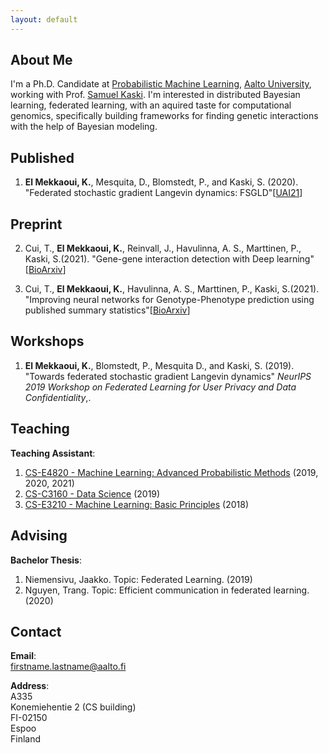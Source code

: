 ```yaml
---
layout: default
---
```


## About Me
 I'm a Ph.D. Candidate at [Probabilistic Machine Learning](https://research.cs.aalto.fi/pml/), [Aalto University](http://www.aalto.fi/en/), working with Prof. [Samuel Kaski](https://people.aalto.fi/samuel.kaski). I'm interested in distributed Bayesian learning, federated learning, with an aquired taste for computational genomics, specifically building frameworks for finding genetic interactions with the help of Bayesian modeling.

<!-- More about me [here](./more_about_me.html). --> 

## Published
1.  **El Mekkaoui, K.**, Mesquita, D., Blomstedt, P., and Kaski, S. (2020). "Federated stochastic gradient Langevin dynamics: FSGLD"\[[UAI21](https://proceedings.mlr.press/v161/mekkaoui21a.html)\]

## Preprint
2.  Cui, T., **El Mekkaoui, K.**, Reinvall, J., Havulinna, A. S., Marttinen, P., Kaski, S.(2021). "Gene-gene interaction detection with Deep learning"\[[BioArxiv](https://www.biorxiv.org/content/10.1101/2021.03.12.435063v1.abstract)\]

3.  Cui, T., **El Mekkaoui, K.**, Havulinna, A. S., Marttinen, P., Kaski, S.(2021). "Improving neural networks for Genotype-Phenotype prediction using published summary statistics"\[[BioArxiv](https://www.biorxiv.org/content/10.1101/2021.11.09.467937v1.abstract)\]

## Workshops
1. **El Mekkaoui, K.**, Blomstedt, P., Mesquita D., and Kaski, S. (2019). "Towards federated stochastic gradient Langevin dynamics" _NeurIPS 2019 Workshop on Federated Learning for User Privacy and Data Confidentiality_,.

## Teaching
**Teaching Assistant**:
1. [CS-E4820 - Machine Learning: Advanced Probabilistic Methods](https://mycourses.aalto.fi/course/view.php?id=24365) (2019, 2020, 2021)
2. [CS-C3160 - Data Science](https://mycourses.aalto.fi/course/view.php?id=24330) (2019)
3. [CS-E3210 - Machine Learning: Basic Principles](https://mycourses.aalto.fi/course/view.php?id=20569) (2018)

## Advising
**Bachelor Thesis**:
1. Niemensivu, Jaakko. Topic: Federated Learning. (2019)
2. Nguyen, Trang. Topic: Efficient communication in federated learning. (2020)

## Contact
**Email**:   
[firstname.lastname@aalto.fi](mailto:khaoula.elmekkaoui@aalto.fi)

**Address**:   
A335  
Konemiehentie 2 (CS building)  
FI-02150  
Espoo  
Finland  

